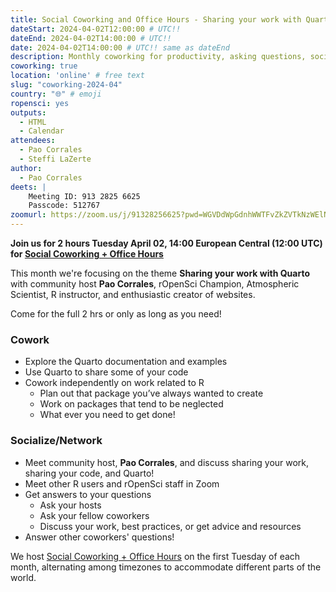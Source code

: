 ```yaml
---
title: Social Coworking and Office Hours - Sharing your work with Quarto
dateStart: 2024-04-02T12:00:00 # UTC!!
dateEnd: 2024-04-02T14:00:00 # UTC!!
date: 2024-04-02T14:00:00 # UTC!! same as dateEnd
description: Monthly coworking for productivity, asking questions, socializing
coworking: true
location: 'online' # free text
slug: "coworking-2024-04"
country: "🌐" # emoji
ropensci: yes
outputs:
  - HTML
  - Calendar
attendees:
  - Pao Corrales
  - Steffi LaZerte
author:
  - Pao Corrales
deets: |
    Meeting ID: 913 2825 6625
    Passcode: 512767
zoomurl: https://zoom.us/j/91328256625?pwd=WGVDdWpGdnhWWTFvZkZVTkNzWElNQT09
---
```


<!--
```{r}
d <- lubridate::ymd_hms('2024-04-02 14:00:00', tz = 'Europe/Paris')
lubridate::with_tz(d, 'UTC')
lubridate::with_tz(d, 'America/Winnipeg')
```
-->

**Join us for 2 hours Tuesday April 02, 14:00 European Central (12:00 UTC) for 
[Social Coworking + Office Hours](/blog/2023/06/21/coworking/)**

This month we're focusing on the theme **Sharing your work with Quarto** 
with community host **Pao Corrales**, rOpenSci Champion, Atmospheric Scientist, 
R instructor, and enthusiastic creator of websites.

Come for the full 2 hrs or only as long as you need!

### Cowork

- Explore the Quarto documentation and examples
- Use Quarto to share some of your code
- Cowork independently on work related to R
    - Plan out that package you’ve always wanted to create
    - Work on packages that tend to be neglected
    - What ever you need to get done!

### Socialize/Network

- Meet community host, **Pao Corrales**, and discuss sharing your work, sharing your code, and Quarto!
- Meet other R users and rOpenSci staff in Zoom
- Get answers to your questions
    - Ask your hosts
    - Ask your fellow coworkers
    - Discuss your work, best practices, or get advice and resources
- Answer other coworkers' questions!

We host 
[Social Coworking + Office Hours](/blog/2023/06/21/coworking/) 
on the first Tuesday of each month, alternating among timezones to 
accommodate different parts of the world.
